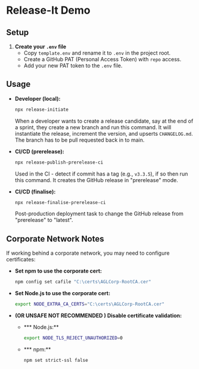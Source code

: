 # Release-It Demo

## Setup

1. **Create your `.env` file**
	 - Copy `template.env` and rename it to `.env` in the project root.
	 - Create a GitHub PAT (Personal Access Token) with `repo` access.
	 - Add your new PAT token to the `.env` file.

## Usage

- **Developer (local):**
	```bash
	npx release-initiate
	```
	When a developer wants to create a release candidate, say at the end of a sprint, they create a new branch and run this command. It will instantiate the release, increment the version, and upserts `CHANGELOG.md`. The branch has to be pull requested back in to main.

- **CI/CD (prerelease):**
	```bash
	npx release-publish-prerelease-ci
	```
	Used in the CI - detect if commit has a tag (e.g., `v3.3.5`), if so then run this command. It creates the GitHub release in "prerelease" mode.

- **CI/CD (finalise):**
	```bash
	npx release-finalise-prerelease-ci
	```
	Post-production deployment task to change the GitHub release from "prerelease" to "latest".

## Corporate Network Notes

If working behind a corporate network, you may need to configure certificates:

- **Set npm to use the corporate cert:**
	```bash
	npm config set cafile "C:\certs\AGLCorp-RootCA.cer"
	```

- **Set Node.js to use the corporate cert:**
	```bash
	export NODE_EXTRA_CA_CERTS="C:\certs\AGLCorp-RootCA.cer"
	```

- **(OR UNSAFE NOT RECOMMENDED ) Disable certificate validation:**
	- *** Node.js:**
		```bash
		export NODE_TLS_REJECT_UNAUTHORIZED=0
		```
	- *** npm:**
		```bash
		npm set strict-ssl false
		```